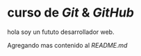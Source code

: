# curso de _Git_ & _GitHub_ 

hola soy un fututo desarrollador web.

Agregando mas contenido al _README.md_